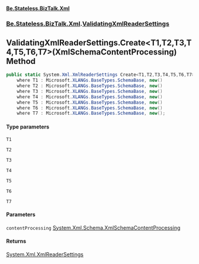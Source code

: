 #### [Be.Stateless.BizTalk.Xml](README.md 'README')
### [Be.Stateless.BizTalk.Xml](Be.Stateless.BizTalk.Xml.md 'Be.Stateless.BizTalk.Xml').[ValidatingXmlReaderSettings](ValidatingXmlReaderSettings.md 'Be.Stateless.BizTalk.Xml.ValidatingXmlReaderSettings')

## ValidatingXmlReaderSettings.Create<T1,T2,T3,T4,T5,T6,T7>(XmlSchemaContentProcessing) Method

```csharp
public static System.Xml.XmlReaderSettings Create<T1,T2,T3,T4,T5,T6,T7>(System.Xml.Schema.XmlSchemaContentProcessing contentProcessing=System.Xml.Schema.XmlSchemaContentProcessing.Strict)
    where T1 : Microsoft.XLANGs.BaseTypes.SchemaBase, new()
    where T2 : Microsoft.XLANGs.BaseTypes.SchemaBase, new()
    where T3 : Microsoft.XLANGs.BaseTypes.SchemaBase, new()
    where T4 : Microsoft.XLANGs.BaseTypes.SchemaBase, new()
    where T5 : Microsoft.XLANGs.BaseTypes.SchemaBase, new()
    where T6 : Microsoft.XLANGs.BaseTypes.SchemaBase, new()
    where T7 : Microsoft.XLANGs.BaseTypes.SchemaBase, new();
```
#### Type parameters

<a name='Be.Stateless.BizTalk.Xml.ValidatingXmlReaderSettings.Create_T1,T2,T3,T4,T5,T6,T7_(System.Xml.Schema.XmlSchemaContentProcessing).T1'></a>

`T1`

<a name='Be.Stateless.BizTalk.Xml.ValidatingXmlReaderSettings.Create_T1,T2,T3,T4,T5,T6,T7_(System.Xml.Schema.XmlSchemaContentProcessing).T2'></a>

`T2`

<a name='Be.Stateless.BizTalk.Xml.ValidatingXmlReaderSettings.Create_T1,T2,T3,T4,T5,T6,T7_(System.Xml.Schema.XmlSchemaContentProcessing).T3'></a>

`T3`

<a name='Be.Stateless.BizTalk.Xml.ValidatingXmlReaderSettings.Create_T1,T2,T3,T4,T5,T6,T7_(System.Xml.Schema.XmlSchemaContentProcessing).T4'></a>

`T4`

<a name='Be.Stateless.BizTalk.Xml.ValidatingXmlReaderSettings.Create_T1,T2,T3,T4,T5,T6,T7_(System.Xml.Schema.XmlSchemaContentProcessing).T5'></a>

`T5`

<a name='Be.Stateless.BizTalk.Xml.ValidatingXmlReaderSettings.Create_T1,T2,T3,T4,T5,T6,T7_(System.Xml.Schema.XmlSchemaContentProcessing).T6'></a>

`T6`

<a name='Be.Stateless.BizTalk.Xml.ValidatingXmlReaderSettings.Create_T1,T2,T3,T4,T5,T6,T7_(System.Xml.Schema.XmlSchemaContentProcessing).T7'></a>

`T7`
#### Parameters

<a name='Be.Stateless.BizTalk.Xml.ValidatingXmlReaderSettings.Create_T1,T2,T3,T4,T5,T6,T7_(System.Xml.Schema.XmlSchemaContentProcessing).contentProcessing'></a>

`contentProcessing` [System.Xml.Schema.XmlSchemaContentProcessing](https://docs.microsoft.com/en-us/dotnet/api/System.Xml.Schema.XmlSchemaContentProcessing 'System.Xml.Schema.XmlSchemaContentProcessing')

#### Returns
[System.Xml.XmlReaderSettings](https://docs.microsoft.com/en-us/dotnet/api/System.Xml.XmlReaderSettings 'System.Xml.XmlReaderSettings')